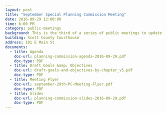 ```yaml
---
layout: post
title: "September Special Planning Commission Meeting"
date: 2016-09-29 12:00:00
time: 6:00 PM
category: public-meetings
background: This is the third of a series of public meetings to update the Georgetown-Scott County Comprehensive Plan. At this meeting, we will review draft goals and objectives developed as part of the 2016 Comprehensive Plan.<br><br>Kentucky Revised Statutes (KRS 100) specify that the planning commission of each unit shall prepare a comprehensive plan, which shall serve as a guide for public and private actions and decisions to assure the development of public and private property in the most appropriate relationships. A required element of the comprehensive plan, per KRS 100, is a statement of goals and objectives.<br><br>The goals and objectives serve as the foundation for the Comprehensive Plan and provide policy guidance in the preparation of other elements of the plan including potential strategies for implementation. The goals and objectives are a guide to assist decision makers as specified by KRS and should not be viewed as a regulatory document. These goals have been developed over several months of public committee work, and public meetings. They reflect the overall desire of the community; each particular goal and objective may or may not be applicable or appropriate in every instance; and decision makers should consider them as appropriate.
building: Scott County Courthouse
address: 101 E Main St
documents:
  - title: Agenda
    doc-url: planning-commission-agenda-2016-09-29.pdf
    doc-type: PDF
  - title: Draft Goals &amp; Objectives
    doc-url: draft-goals-and-objectives-by-chapter_v5.pdf
    doc-type: PDF
  - title: Meeting Flyer
    doc-url: september-29th-PC-Meeting-Flyer.pdf
    doc-type: PDF
  - title: Slides
    doc-url: planning-commission-slides-2016-09-29.pdf
    doc-type: PDF
---
```

